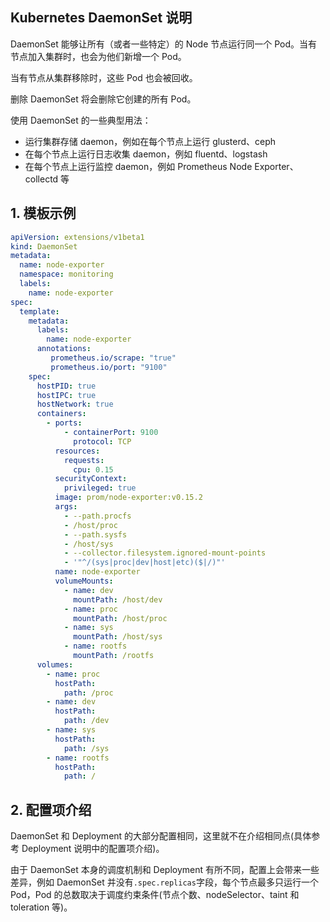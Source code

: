 ## Kubernetes DaemonSet 说明

DaemonSet 能够让所有（或者一些特定）的 Node 节点运行同一个 Pod。当有节点加入集群时，也会为他们新增一个 Pod。 

当有节点从集群移除时，这些 Pod 也会被回收。

删除 DaemonSet 将会删除它创建的所有 Pod。

使用 DaemonSet 的一些典型用法：
- 运行集群存储 daemon，例如在每个节点上运行 glusterd、ceph
- 在每个节点上运行日志收集 daemon，例如 fluentd、logstash
- 在每个节点上运行监控 daemon，例如 Prometheus Node Exporter、collectd 等

## 1. 模板示例
```yml
apiVersion: extensions/v1beta1
kind: DaemonSet
metadata:
  name: node-exporter
  namespace: monitoring
  labels:
    name: node-exporter
spec:
  template:
    metadata:
      labels:
        name: node-exporter
      annotations:
         prometheus.io/scrape: "true"
         prometheus.io/port: "9100"
    spec:
      hostPID: true
      hostIPC: true
      hostNetwork: true
      containers:
        - ports:
            - containerPort: 9100
              protocol: TCP
          resources:
            requests:
              cpu: 0.15
          securityContext:
            privileged: true
          image: prom/node-exporter:v0.15.2
          args:
            - --path.procfs
            - /host/proc
            - --path.sysfs
            - /host/sys
            - --collector.filesystem.ignored-mount-points
            - '"^/(sys|proc|dev|host|etc)($|/)"'
          name: node-exporter
          volumeMounts:
            - name: dev
              mountPath: /host/dev
            - name: proc
              mountPath: /host/proc
            - name: sys
              mountPath: /host/sys
            - name: rootfs
              mountPath: /rootfs
      volumes:
        - name: proc
          hostPath:
            path: /proc
        - name: dev
          hostPath:
            path: /dev
        - name: sys
          hostPath:
            path: /sys
        - name: rootfs
          hostPath:
            path: /
```

## 2. 配置项介绍
DaemonSet 和 Deployment 的大部分配置相同，这里就不在介绍相同点(具体参考 Deployment 说明中的配置项介绍)。

由于 DaemonSet 本身的调度机制和 Deployment 有所不同，配置上会带来一些差异，例如 DaemonSet 并没有`.spec.replicas`字段，每个节点最多只运行一个 Pod，Pod 的总数取决于调度约束条件(节点个数、nodeSelector、taint 和 toleration 等)。
